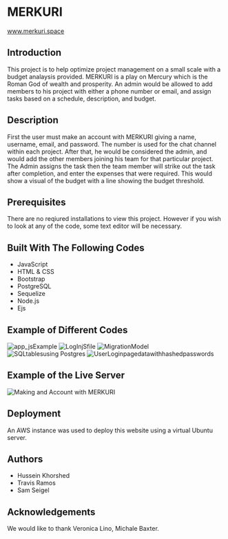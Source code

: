 # MERKURI
www.merkuri.space

## Introduction
This project is to help optimize project management on a small scale with a budget analaysis provided. MERKURI is a play on Mercury which is the Roman God of wealth and prosperity. An admin would be allowed to add members to his project with either a phone number or email, and assign tasks based on a schedule, description, and budget.

## Description
First the user must make an account with MERKURI giving a name, username, email, and password. The number is used for the chat channel within each project. After that, he would be considered the admin, and would add the other members joining his team for that particular project. The Admin assigns the task then the team member will strike out the task after completion, and enter the expenses that were required. This would show a visual of the budget with a line showing the budget threshold.

## Prerequisites
There are no reqiured installations to view this project. However if you wish to look at any of the code, some text editor will be necessary.

## Built With The Following Codes
- JavaScript
- HTML & CSS
- Bootstrap
- PostgreSQL
- Sequelize
- Node.js
- Ejs

## Example of Different Codes
<img src="/photos/appjsExampleone.png" alt="app_jsExample">
<img src="/photos/javascriptLogIn.png" alt="LogInjSfile">
<img src="/photos/modelMigrationExample.png" alt="MigrationModel">
<img src="/photos/sqlExample.png" alt="SQLtablesusing Postgres">
<img src="/photos/sqlOneTable.png" alt="UserLoginpagedatawithhashedpasswords">

## Example of the Live Server
<img src="/photos/createAccountServerPage.png" alt="Making and Account with MERKURI">


## Deployment
An AWS instance was used to deploy this website using a virtual Ubuntu server.

## Authors
- Hussein Khorshed
- Travis Ramos
- Sam Seigel

## Acknowledgements
We would like to thank Veronica Lino, Michale Baxter.
